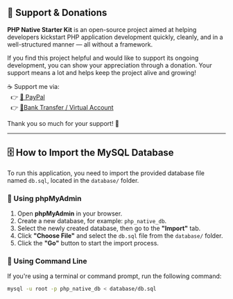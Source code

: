 ## 🙌 Support & Donations

**PHP Native Starter Kit** is an open-source project aimed at helping developers kickstart PHP application development quickly, cleanly, and in a well-structured manner — all without a framework.

If you find this project helpful and would like to support its ongoing development, you can show your appreciation through a donation. Your support means a lot and helps keep the project alive and growing!

☕ Support me via: <br/>
&nbsp; 👉 [💸 PayPal](https://paypal.me/anwarsptr) <br/>
&nbsp; 👉 [💖Bank Transfer / Virtual Account](https://anwarsptr.com/profile#paymentMethod)

Thank you so much for your support! 🙏

---

## 🗄️ How to Import the MySQL Database

To run this application, you need to import the provided database file named `db.sql`, located in the `database/` folder.

### 🔹 Using phpMyAdmin

1. Open **phpMyAdmin** in your browser.
2. Create a new database, for example: `php_native_db`.
3. Select the newly created database, then go to the **"Import"** tab.
4. Click **"Choose File"** and select the `db.sql` file from the `database/` folder.
5. Click the **"Go"** button to start the import process.

### 🔹 Using Command Line

If you're using a terminal or command prompt, run the following command:

```bash
mysql -u root -p php_native_db < database/db.sql
